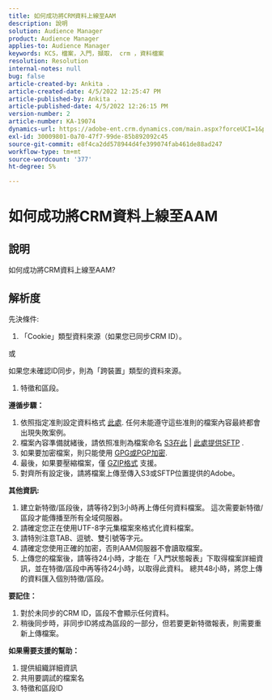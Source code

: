 ```yaml
---
title: 如何成功將CRM資料上線至AAM
description: 說明
solution: Audience Manager
product: Audience Manager
applies-to: Audience Manager
keywords: KCS，檔案，入門，擷取， crm ，資料檔案
resolution: Resolution
internal-notes: null
bug: false
article-created-by: Ankita .
article-created-date: 4/5/2022 12:25:47 PM
article-published-by: Ankita .
article-published-date: 4/5/2022 12:26:15 PM
version-number: 2
article-number: KA-19074
dynamics-url: https://adobe-ent.crm.dynamics.com/main.aspx?forceUCI=1&pagetype=entityrecord&etn=knowledgearticle&id=3464e380-dbb4-ec11-983f-000d3a5d0e57
exl-id: 30009801-0a70-47f7-99de-85b892092c45
source-git-commit: e8f4ca2dd578944d4fe399074fab461de88ad247
workflow-type: tm+mt
source-wordcount: '377'
ht-degree: 5%

---
```


# 如何成功將CRM資料上線至AAM

## 說明

如何成功將CRM資料上線至AAM?

## 解析度


先決條件:

1. 「Cookie」類型資料來源（如果您已同步CRM ID）。


或

如果您未確認ID同步，則為「跨裝置」類型的資料來源。

1. 特徵和區段。


<b>遵循步驟：</b>

1. 依照指定准則設定資料格式 [此處](https://experienceleague.adobe.com/docs/audience-manager/user-guide/implementation-integration-guides/sending-audience-data/batch-data-transfer-process/inbound-file-contents.html?lang=en). 任何未能遵守這些准則的檔案內容最終都會出現失敗案例。
2. 檔案內容準備就緒後，請依照准則為檔案命名 [S3在此](https://experienceleague.adobe.com/docs/audience-manager/user-guide/implementation-integration-guides/sending-audience-data/batch-data-transfer-process/inbound-s3-filenames.html?lang=zh-Hant) | [此處提供SFTP](https://experienceleague.adobe.com/docs/audience-manager/user-guide/implementation-integration-guides/sending-audience-data/batch-data-transfer-process/inbound-ftp-filenames.html?lang=en) .
3. 如果要加密檔案，則只能使用 [GPG或PGP加密](https://experienceleague.adobe.com/docs/audience-manager/user-guide/implementation-integration-guides/sending-audience-data/batch-data-transfer-process/inbound-file-encryption.html?lang=en).
4. 最後，如果要壓縮檔案，僅 [GZIP格式](https://experienceleague.adobe.com/docs/audience-manager/user-guide/implementation-integration-guides/sending-audience-data/batch-data-transfer-process/inbound-file-compression.html?lang=en) 支援。
5. 對齊所有設定後，請將檔案上傳至傳入S3或SFTP位置提供的Adobe。


<b>其他資訊:</b>

1. 建立新特徵/區段後，請等待2到3小時再上傳任何資料檔案。 這次需要新特徵/區段才能傳播至所有全域伺服器。
2. 請確定您正在使用UTF-8字元集檔案來格式化資料檔案。
3. 請特別注意TAB、逗號、雙引號等字元。
4. 請確定您使用正確的加密，否則AAM伺服器不會讀取檔案。
5. 上傳您的檔案後，請等待24小時，才能在「入門狀態報表」下取得檔案詳細資訊，並在特徵/區段中再等待24小時，以取得此資料。 總共48小時，將您上傳的資料匯入個別特徵/區段。


<b>要記住：</b>

1. 對於未同步的CRM ID，區段不會顯示任何資料。
2. 稍後同步時，非同步ID將成為區段的一部分，但若要更新特徵報表，則需要重新上傳檔案。


<b>如果需要支援的幫助：</b>

1. 提供組織詳細資訊
2. 共用要調試的檔案名
3. 特徵和區段ID
